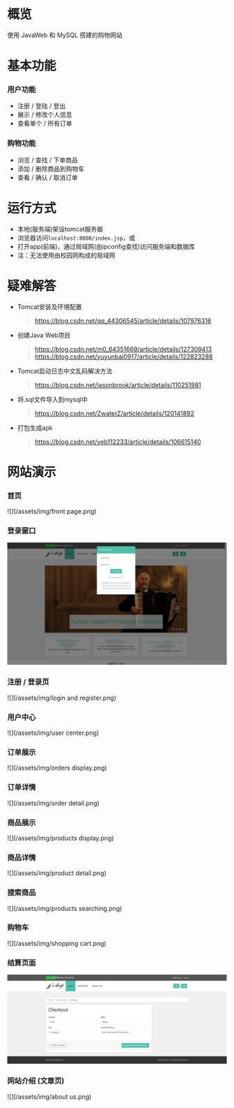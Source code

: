 # 概览
使用 JavaWeb 和 MySQL 搭建的购物网站

# 基本功能

### 用户功能
- 注册 / 登陆 / 登出
- 展示 / 修改个人信息
- 查看单个 / 所有订单

### 购物功能
- 浏览 / 查找 / 下单商品
- 添加 / 删除商品到购物车
- 查看 / 确认 / 取消订单

# 运行方式 
- 本地(服务端)架设tomcat服务器
- 浏览器访问`localhost:8080/index.jsp`，或
- 打开app(前端)，通过局域网(由ipconfig查找)访问服务端和数据库
- 注：无法使用由校园网构成的局域网

# 疑难解答
- Tomcat安装及环境配置
  > https://blog.csdn.net/qq_44306545/article/details/107976316
- 创建Java Web项目
  > https://blog.csdn.net/m0_64351669/article/details/127309413
  > https://blog.csdn.net/yuyunbai0917/article/details/122823288
- Tomcat启动日志中文乱码解决方法
  >https://blog.csdn.net/jasonbrook/article/details/110251981
- 将.sql文件导入到mysql中
  >https://blog.csdn.net/ZwaterZ/article/details/120141892
- 打包生成apk
  > https://blog.csdn.net/yeb112233/article/details/106615140

# 网站演示
### 首页
![](/assets/img/front page.png)

### 登录窗口
![](/assets/img/login.png)

### 注册 / 登录页
![](/assets/img/login and register.png)

### 用户中心
![](/assets/img/user center.png)

### 订单展示
![](/assets/img/orders display.png)

### 订单详情
![](/assets/img/order detail.png)

### 商品展示
![](/assets/img/products display.png)

### 商品详情
![](/assets/img/product detail.png)

### 搜索商品
![](/assets/img/products searching.png)

### 购物车
![](/assets/img/shopping cart.png)

### 结算页面
![](/assets/img/checkout.png)

### 网站介绍 (文章页)
![](/assets/img/about us.png)